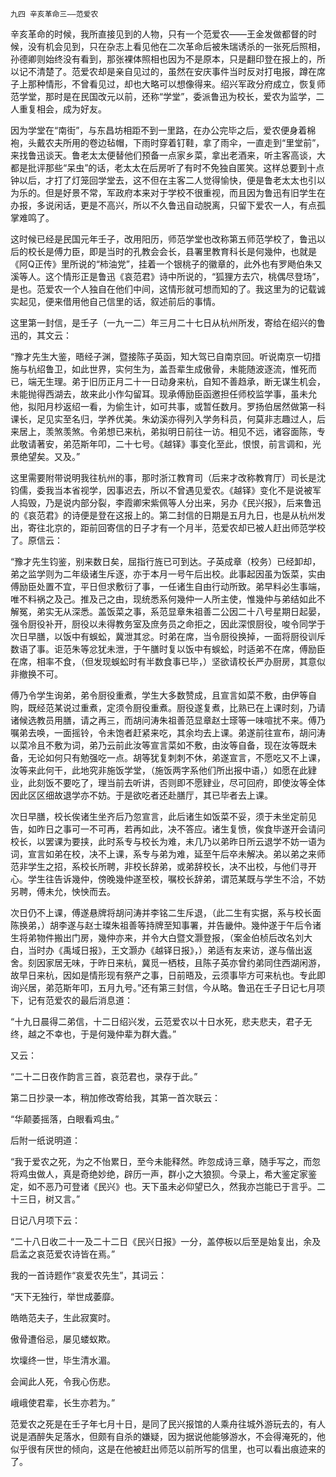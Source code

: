     九四 辛亥革命三——范爱农 

   辛亥革命的时候，我所直接见到的人物，只有一个范爱农——王金发做都督的时候，没有机会见到，只在杂志上看见他在二次革命后被朱瑞诱杀的一张死后照相，孙德卿则始终没有看到，那张裸体照相也因为不是原本，只是翻印登在报上的，所以记不清楚了。范爱农却是亲自见过的，虽然在安庆事件当时反对打电报，蹲在席子上那种情形，不曾看见过，却也大略可以想像得来。绍兴军政分府成立，恢复师范学堂，那时是在民国改元以前，还称“学堂”，委派鲁迅为校长，爱农为监学，二人重复相会，成为好友。

   因为学堂在“南街”，与东昌坊相距不到一里路，在办公完毕之后，爱农便身着棉袍，头戴农夫所用的卷边毡帽，下雨时穿着钉鞋，拿了雨伞，一直走到“里堂前”，来找鲁迅谈天。鲁老太太便替他们预备一点家乡菜，拿出老酒来，听主客高谈，大都是批评那些“呆虫”的话，老太太在后房听了有时不免独自匿笑。这样总要到十点钟以后，才打了灯笼回学堂去，这不但在主客二人觉得愉快，便是鲁老太太也引以为乐的。但是好景不常，军政府本来对于学校不很重视，而且因为鲁迅有旧学生在办报，多说闲话，更是不高兴，所以不久鲁迅自动脱离，只留下爱农一人，有点孤掌难鸣了。

   这时候已经是民国元年壬子，改用阳历，师范学堂也改称第五师范学校了，鲁迅以后的校长是傅力臣，即是当时的孔教会会长，县署里教育科长是何幾仲，也就是《阿Q正传》里所说的“柿油党”，挂着一个银桃子的徽章的，此外也有罗飏伯朱又溪等人。这个情形正是鲁迅《哀范君》诗中所说的，“狐狸方去穴，桃偶尽登场”，是也。范爱农一个人独自在他们中间，这情形就可想而知的了。我这里为的记载诚实起见，便来借用他自己信里的话，叙述前后的事情。

   这里第一封信，是壬子（一九一二）年三月二十七日从杭州所发，寄给在绍兴的鲁迅的，其文云：

   “豫才先生大鉴，晤经子渊，暨接陈子英函，知大驾已自南京回。听说南京一切措施与杭绍鲁卫，如此世界，实何生为，盖吾辈生成傲骨，未能随波逐流，惟死而已，端无生理。弟于旧历正月二十一日动身来杭，自知不善趋承，断无谋生机会，未能抛得西湖去，故来此小作勾留耳。现承傅励臣函邀担任师校监学事，虽未允他，拟阳月杪返绍一看，为偷生计，如可共事，或暂任数月。罗扬伯居然做第一科课长，足见实至名归，学养优美。朱幼溪亦得列入学务科员，何莫非志趣过人，后来居上，羡煞羡煞。令弟想已来杭，弟拟明日前往一访。相见不远，诸容面陈，专此敬请著安，弟范斯年叩，二十七号。《越铎》事变化至此，恨恨，前言调和，光景绝望矣。又及。”

   这里需要附带说明我往杭州的事，那时浙江教育司（后来才改称教育厅）司长是沈钧儒，委我当本省视学，因事迟去，所以不曾遇见爱农。《越铎》变化不是说被军人捣毁，乃是说内部分裂，李霞卿宋紫佩等人分出来，另办《民兴报》，后来鲁迅的《哀范君》的诗便是登在这报上的。第二封信的日期是五月九日，也是从杭州发出，寄往北京的，距前回寄信的日子才有一个月半，范爱农却已被人赶出师范学校了。原信云：

   “豫才先生钧鉴，别来数日矣，屈指行旌已可到达。子英成章（校务）已经卸却，弟之监学则为二年级诸生斥逐，亦于本月一号午后出校。此事起因虽为饭菜，实由傅励臣处置不宜，平日但求敷衍了事，一任诸生自由行动所致。弟早料必生事端，唯不料祸之及己。推及己之由，现统悉系何幾仲一人所主使，惟幾仲与弟结如此不解冤，弟实无从深悉。盖饭菜之事，系范显章朱祖善二公因二十八号星期日起晏，强令厨役补开，厨役以未得教务室及庶务员之命拒之，因此深恨厨役，唆令同学于次日早膳，以饭中有蜈蚣，冀泄其忿。时弟在席，当令厨役换掉，一面将厨役训斥数语了事。讵范朱等忿犹未泄，于午膳时复以饭中有蜈蚣，时适弟不在席，傅励臣在席，相率不食，（但发现蜈蚣时有半数食事已毕，）坚欲请校长严办厨房，其意似非撤换不可。

   傅乃令学生询弟，弟令厨役重煮，学生大多数赞成，且宣言如菜不敷，由伊等自购，既经范某说过重煮，定须令厨役重煮。厨役遂复煮，比熟已在上课时刻，乃请诸候选教员用膳，请之再三，而胡问涛朱祖善范显章赵士瑹等一味喧扰不来。傅乃嘱弟去唤，一面摇铃，令未饱者赶紧来吃，其余均去上课。弟遂前往宣布，胡问涛以菜冷且不敷为词，弟乃云前此汝等宣言菜如不敷，由汝等自备，现在汝等既未备，无论如何只有勉强吃一点。胡等犹复刺刺不休，弟遂宣言，不愿吃又不上课，汝等来此何干，此地究非施饭学堂，（施饭两字系他们所出报中语，）如愿在此肄业，此刻饭不要吃了，理当前去听讲，否则即不愿肄业，尽可回府，即使汝等全体因此区区细故退学亦不妨。于是欲吃者还赴膳厅，其已毕者去上课。

   次日早膳，校长俟诸生坐齐后乃忽宣言，此后诸生如饭菜不妥，须于未坐定前见告，如昨日之事可一不可再，若再如此，决不答应。诸生复愤，俟食毕遂开会请问校长，以罢课为要挟，此时系专与校长为难，未几乃以弟昨日所云退学不妨一语为词，宣言如弟在校，决不上课，系专与弟为难，延至午后卒未解决。弟以弟之来师范非学生之招，系校长所聘，非校长辞弟，或弟辞校长，决不出校，与他们寻开心。学生往告诉幾仲，傍晚幾仲遂至校，嘱校长辞弟，谓范某既与学生不洽，不妨另聘，傅未允，怏怏而去。

   次日仍不上课，傅遂悬牌将胡问涛并李铭二生斥退，（此二生有实据，系与校长面陈换弟，）胡李遂与赵士璨朱祖善等持牌至知事署，并告畿仲。幾仲遂于午后令诸生将弟物件搬出门房，幾仲亦来，并令大白暨文灏登报，（案金伯桢后改名刘大白，当时办《禹域日报》，王文灏办《越铎日报》，）弟适有友来访，遂与偕出返舍。刻因家居无味，于昨日来杭，冀觅一栖枝，且陈子英亦曾约弟同住西湖闲游，故早日来杭，因如是情形现有祭产之事，日前晤及，云须事毕方可来杭也。专此即询兴居，弟范斯年叩，五月九号。”还有第三封信，今从略。鲁迅在壬子日记七月项下，记有范爱农的最后消息道：

   “十九日晨得二弟信，十二日绍兴发，云范爱农以十日水死，悲夫悲夫，君子无终，越之不幸也，于是何幾仲辈为群大蠹。”

   又云：

   “二十二日夜作韵言三首，哀范君也，录存于此。”

   第二日抄录一本，稍加修改寄给我，其第一首次联云：

   “华颠萎摇落，白眼看鸡虫。”

   后附一纸说明道：

   “我于爱农之死，为之不怡累日，至今未能释然。昨忽成诗三章，随手写之，而忽将鸡虫做人，真是奇绝妙绝，辟历一声，群小之大狼狈。今录上，希大鉴定家鉴定，如不恶乃可登诸《民兴》也。天下虽未必仰望已久，然我亦岂能已于言乎。二十三日，树又言。”

   日记八月项下云：

   “二十八日收二十一及二十二日《民兴日报》一分，盖停板以后至是始复出，余及启孟之哀范爱农诗皆在焉。”

   我的一首诗题作“哀爱农先生”，其词云：

  “天下无独行，举世成萎靡。

   皓皓范夫子，生此寂寞时。

   傲骨遭俗忌，屡见蝼蚁欺。

   坎壈终一世，毕生清水湄。

   会闻此人死，令我心伤悲。

   峨峨使君辈，长生亦若为。”

   范爱农之死是在壬子年七月十日，是同了民兴报馆的人乘舟往城外游玩去的，有人说是酒醉失足落水，但颇有自杀的嫌疑，因为据说他能够游水，不会得淹死的，他似乎很有厌世的倾向，这是在他被赶出师范以前所写的信里，也可以看出痕迹来的了。

